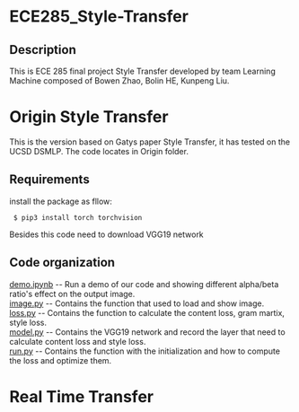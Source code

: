 # ECE285_Style-Transfer


## Description
This is ECE 285 final project Style Transfer developed by team Learning Machine composed of Bowen Zhao, Bolin HE, Kunpeng Liu.



Origin Style Transfer
===========
This is the version based on Gatys paper Style Transfer, it has tested on the UCSD DSMLP.
The code locates in Origin folder.

## Requirements

install the package as fllow:
```
 $ pip3 install torch torchvision  
```
Besides this code need to download VGG19 network  

## Code organization

[demo.ipynb](https://github.com/Soolizo/ECE285_Style-Transfer/blob/master/Origin/Demo.ipynb) -- Run a demo of our code and showing different alpha/beta ratio's effect on the output image.  
[image.py](https://github.com/Soolizo/ECE285_Style-Transfer/blob/master/Origin/image.py) -- Contains the function that used to load and show image.  
[loss.py](https://github.com/Soolizo/ECE285_Style-Transfer/blob/master/Origin/loss.py) -- Contains the function to calculate the content loss, gram martix, style loss.  
[model.py](https://github.com/Soolizo/ECE285_Style-Transfer/blob/master/Origin/model.py) -- Contains the VGG19 network and record the layer that need to calculate content loss and style loss.  
[run.py](https://github.com/Soolizo/ECE285_Style-Transfer/blob/master/Origin/run.py) -- Contains the function with the initialization and how to compute the loss and optimize them.  



Real Time Transfer
===========
